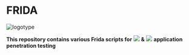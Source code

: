 # FRIDA
![logotype](https://user-images.githubusercontent.com/55582462/165895156-ae08ccdf-7342-4976-bc9f-9c22bb516f27.svg)


**This repository contains various Frida scripts for**    <img src="https://img.shields.io/badge/Android-3DDC84?style=flat&logo=Android&logoColor=white">      <strong>&</strong>      <img src="https://img.shields.io/badge/iOS-000000?style=flat&logo=iOS&logoColor=white">    **application penetration testing**
  
  
